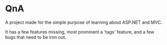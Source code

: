 # QnA

A project made for the simple purpose of learning about ASP.NET and MVC.

It has a few features missing, most prominent a 'tags' feature, and a few bugs that need to be iron out.